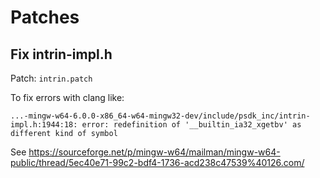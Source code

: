 # Patches

## Fix intrin-impl.h

Patch: `intrin.patch`

To fix errors with clang like:

```
...-mingw-w64-6.0.0-x86_64-w64-mingw32-dev/include/psdk_inc/intrin-impl.h:1944:18: error: redefinition of '__builtin_ia32_xgetbv' as different kind of symbol
```

See https://sourceforge.net/p/mingw-w64/mailman/mingw-w64-public/thread/5ec40e71-99c2-bdf4-1736-acd238c47539%40126.com/
